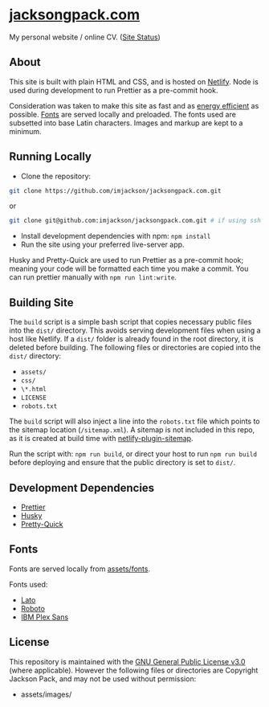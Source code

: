 # [jacksongpack.com](https://jacksongpack.com)

My personal website / online CV.
([Site Status](https://stats.uptimerobot.com/nXRK6cXKKP))

## About

This site is built with plain HTML and CSS, and is hosted on
[Netlify](https://netlify.com). Node is used during development to run Prettier
as a pre-commit hook.

Consideration was taken to make this site as fast and as
[energy efficient](https://websitecarbon.com) as possible. [Fonts](#fonts) are
served locally and preloaded. The fonts used are subsetted into base Latin
characters. Images and markup are kept to a minimum.

## Running Locally

- Clone the repository:

```bash
git clone https://github.com/imjackson/jacksongpack.com.git
```

or

```bash
git clone git@github.com:imjackson/jacksongpack.com.git # if using ssh
```

- Install development dependencies with npm: `npm install`
- Run the site using your preferred live-server app.

Husky and Pretty-Quick are used to run Prettier as a pre-commit hook; meaning
your code will be formatted each time you make a commit. You can run prettier
manually with `npm run lint:write`.

## Building Site

The `build` script is a simple bash script that copies necessary public files
into the `dist/` directory. This avoids serving development files when using a
host like Netlify. If a `dist/` folder is already found in the root directory,
it is deleted before building. The following files or directories are copied
into the `dist/` directory:

- `assets/`
- `css/`
- `\*.html`
- `LICENSE`
- `robots.txt`

The `build` script will also inject a line into the `robots.txt` file which
points to the sitemap location (`/sitemap.xml`). A sitemap is not included in
this repo, as it is created at build time with
[netlify-plugin-sitemap](https://github.com/netlify-labs/netlify-plugin-sitemap).

Run the script with: `npm run build`, or direct your host to run `npm run build`
before deploying and ensure that the public directory is set to `dist/`.

## Development Dependencies

- [Prettier](https://github.com/prettier/prettier)
- [Husky](https://github.com/typicode/husky)
- [Pretty-Quick](https://github.com/azz/pretty-quick)

## Fonts

Fonts are served locally from [assets/fonts](./assets/fonts/).

Fonts used:

- [Lato](https://www.latofonts.com/)
- [Roboto](https://fonts.google.com/specimen/Roboto?preview.text_type=custom#about)
- [IBM Plex Sans](https://www.ibm.com/plex/)

## License

This repository is maintained with the
[GNU General Public License v3.0](./LICENSE) (where applicable). However the
following files or directories are Copyright Jackson Pack, and may not be used
without permission:

- assets/images/
